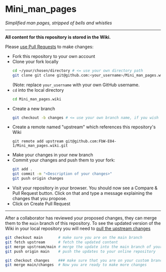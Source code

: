 # Mini_man_pages
*Simplified man pages, stripped of bells and whistles*

---
**All content for this repository is stored in the Wiki.**

Please [use Pull Requests](https://opensource.com/article/19/7/create-pull-request-github) to make changes:

* Fork this repository to your own account
* Clone your fork locally
  ```bash
  cd ~/your/chosen/directory # <= use your own directory path
  git clone git clone git@github.com:<your_username>/Mini_man_pages.wiki.git
  ```
  (Note: replace `your_username` with your own GitHub username.
* `cd` into the local directory
  ```bash
  cd Mini_man_pages.wiki
  ```
* Create a new branch
  ```bash
  git checkout -b changes # <= use your own branch name, if you wish
  ```
* Create a remote named "upstream" which references this repository's Wiki
  ```
  git remote add upstream git@github.com:FbW-E04-1/Mini_man_pages.wiki.git
  ```
* Make your changes in your new branch
* Commit your changes and push them to your fork:
  ```bash
  git add .
  git commit -m "<Description of your changes>"
  git push origin changes
  ```
* Visit your repository in your browser. You should now see a Compare & Pull Request button. Click on that and type a message explaining the changes that you propose.
* Click on Create Pull Request
---
After a collaborator has reviewed your proposed changes, they can merge them to the `main` branch of this repository. To see the updated version of the Wiki in your local repository you will need to [pull the upstream changes](https://bioconductor.org/developers/how-to/git/pull-upstream-changes/)

```bash
git checkout main       # make sure you are on the main branch
git fetch upstream      # fetch the updated content
git merge upstream/main # merge the update into the main branch of your fork, locally
git push origin main    # push the updates to your online repository

git checkout changes    ### make sure that you are on your custom branch ###
git merge main/changes  # Now you are ready to make more changes
```

